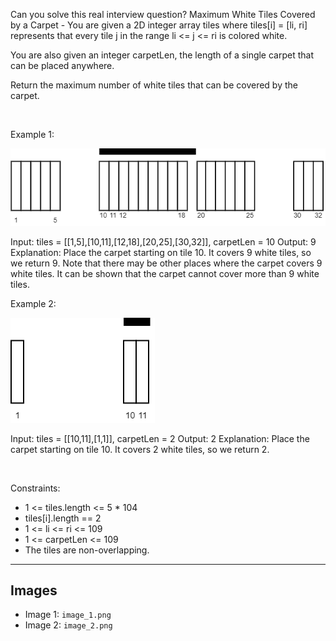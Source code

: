 Can you solve this real interview question? Maximum White Tiles Covered by a Carpet - You are given a 2D integer array tiles where tiles[i] = [li, ri] represents that every tile j in the range li <= j <= ri is colored white.

You are also given an integer carpetLen, the length of a single carpet that can be placed anywhere.

Return the maximum number of white tiles that can be covered by the carpet.

 

Example 1:

![Example 1](./image_1.png)


Input: tiles = [[1,5],[10,11],[12,18],[20,25],[30,32]], carpetLen = 10
Output: 9
Explanation: Place the carpet starting on tile 10. 
It covers 9 white tiles, so we return 9.
Note that there may be other places where the carpet covers 9 white tiles.
It can be shown that the carpet cannot cover more than 9 white tiles.


Example 2:

![Example 2](./image_2.png)


Input: tiles = [[10,11],[1,1]], carpetLen = 2
Output: 2
Explanation: Place the carpet starting on tile 10. 
It covers 2 white tiles, so we return 2.


 

Constraints:

 * 1 <= tiles.length <= 5 * 104
 * tiles[i].length == 2
 * 1 <= li <= ri <= 109
 * 1 <= carpetLen <= 109
 * The tiles are non-overlapping.

---

## Images

- Image 1: `image_1.png`
- Image 2: `image_2.png`

